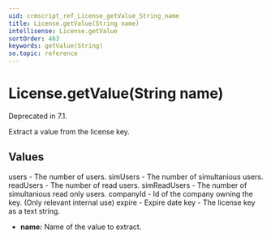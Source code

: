 ```yaml
---
uid: crmscript_ref_License_getValue_String_name
title: License.getValue(String name)
intellisense: License.getValue
sortOrder: 463
keywords: getValue(String)
so.topic: reference
---
```


# License.getValue(String name)

Deprecated in 7.1.

Extract a value from the license key.

## Values

users - The number of users.
simUsers - The number of simultanious users.
readUsers - The number of read users.
simReadUsers - The number of simultanious read only users.
companyId - Id of the company owning the key. (Only relevant internal use)
expire - Expire date
key - The license key as a text string.

* **name:** Name of the value to extract.

